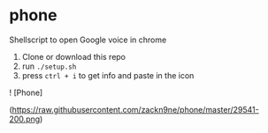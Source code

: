 # phone

Shellscript to open Google voice in chrome

1. Clone or download this repo
2. run `./setup.sh`
3. press `ctrl + i` to get info and paste in the icon

! [Phone]

(https://raw.githubusercontent.com/zackn9ne/phone/master/29541-200.png)
